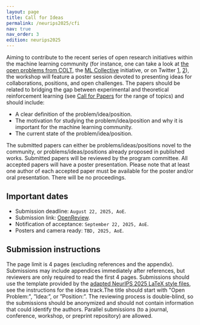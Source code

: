 ```yaml
---
layout: page
title: Call for Ideas
permalink: /neurips2025/cfi
nav: true
nav_order: 3
edition: neurips2025
---
```


Aiming to contribute to the recent series of open research initiatives within the machine learning community (for instance, one can take a look at [the open problems from COLT](https://learningtheory.org/colt2023/cfp.html#openproblems), the [ML Collective](https://mlcollective.org/) initiative, or on Twitter [1](https://x.com/BlancheMinerva/status/1741855005601141091), [2](https://x.com/ziv_ravid/status/1780297953782984953)), the workshop will feature a poster session devoted to presenting ideas for collaborations, positions, and open challenges. The papers should be related to bridging the gap between experimental and theoretical reinforcement learning (see [Call for Papers](/neurips2025/cfp) for the range of topics) and should include:
- A clear definition of the problem/idea/position.
- The motivation for studying the problem/idea/position and why it is important for the machine learning community.
- The current state of the problem/idea/position.

The submitted papers can either be problems/ideas/positions novel to the community, or problems/ideas/positions already proposed in published works. Submitted papers will be reviewed by the program committee. All accepted papers will have a poster presentation. Please note that at least one author of each accepted paper must be available for the poster and/or oral presentation. There will be no proceedings.

<h2>Important dates</h2>

- Submission deadline: ``August 22, 2025, AoE``.
- Submission link: [OpenReview](https://openreview.net/group?id=NeurIPS.cc/2025/Workshop/ARLET#tab-your-consoles).
- Notification of acceptance: ``September 22, 2025, AoE``.
- Posters and camera ready: ``TBD, 2025, AoE``.

<h2>Submission instructions</h2>

The page limit is 4 pages (excluding references and the appendix). Submissions may include appendices immediately after references, but reviewers are only required to read the first 4 pages. Submissions should use the template provided by the [adapted NeurIPS 2025 LaTeX style files](/assets/files/arlet_2025_style_files.zip), see the instructions for the ideas track.The title should start with "Open Problem:", ”Idea:”, or ”Position:”. The reviewing process is double-blind, so the submissions should be anonymized and should not contain information that could identify the authors. Parallel submissions (to a journal, conference, workshop, or preprint repository) are allowed.
